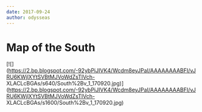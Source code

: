 ```yaml
---
date: 2017-09-24
author: odysseas
---
```

# Map of the South

[![](https://2.bp.blogspot.com/-92ybPiJIVK4/Wcdm8eyJPaI/AAAAAAAABFI/vJRU6KWjlXYtSVBtMJVoWdZsTIVch-
XLACLcBGAs/s640/South%2Bv_1_170920.jpg)](https://2.bp.blogspot.com/-92ybPiJIVK4/Wcdm8eyJPaI/AAAAAAAABFI/vJRU6KWjlXYtSVBtMJVoWdZsTIVch-
XLACLcBGAs/s1600/South%2Bv_1_170920.jpg)



